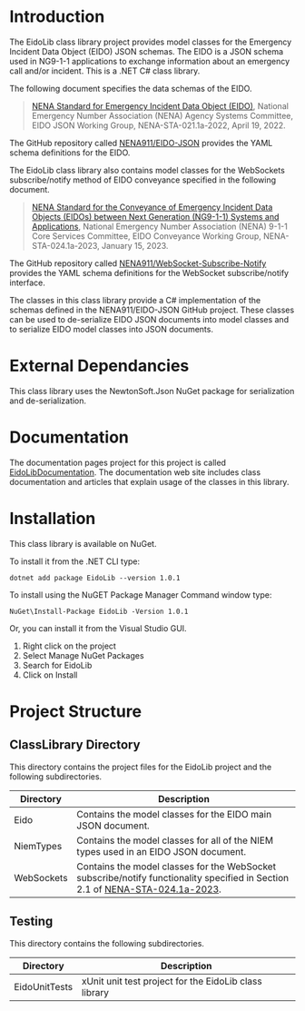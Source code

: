 # Introduction
The EidoLib class library project provides model classes for the Emergency Incident Data Object (EIDO) JSON schemas. The EIDO is a JSON schema used in NG9-1-1 applications to exchange information about an emergency call and/or incident. This is a .NET C# class library.

The following document specifies the data schemas of the EIDO.

> [NENA Standard for Emergency Incident Data Object (EIDO)](https://cdn.ymaws.com/www.nena.org/resource/resmgr/standards/nena-sta-021.1a_eido_json_20.pdf), National Emergency Number Association (NENA) Agency Systems Committee, EIDO JSON Working Group, NENA-STA-021.1a-2022, April 19, 2022.

The GitHub repository called [NENA911/EIDO-JSON](https://github.com/NENA911/EIDO-JSON) provides the YAML schema definitions for the EIDO.

The EidoLib class library also contains model classes for the WebSockets subscribe/notify method of EIDO conveyance specified in the following document.

> [NENA Standard for the Conveyance of Emergency Incident Data Objects (EIDOs) between Next Generation (NG9-1-1) Systems and Applications](https://cdn.ymaws.com/www.nena.org/resource/resmgr/standards/nena-sta-024.1a-2023_eidocon.pdf), National Emergency Number Association (NENA) 9-1-1 Core Services Committee, EIDO Conveyance Working Group, NENA-STA-024.1a-2023, January 15, 2023.

The GitHub repository called [NENA911/WebSocket-Subscribe-Notify](https://github.com/NENA911/WebSocket-Subscribe-Notify) provides the YAML schema definitions for the WebSocket subscribe/notify interface.

The classes in this class library provide a C# implementation of the schemas defined in the NENA911/EIDO-JSON GitHub project. These classes can be used to de-serialize EIDO JSON documents into model classes and to serialize EIDO model classes into JSON documents.

# External Dependancies
This class library uses the NewtonSoft.Json NuGet package for serialization and de-serialization.

# Documentation
The documentation pages project for this project is called [EidoLibDocumentation](https://phrsite.github.io/EidoLibDocumentation/). The documentation web site includes class documentation and articles that explain usage of the classes in this library.

# Installation
This class library is available on NuGet.

To install it from the .NET CLI type:

```
dotnet add package EidoLib --version 1.0.1
```

To install using the NuGET Package Manager Command window type:

```
NuGet\Install-Package EidoLib -Version 1.0.1
```

Or, you can install it from the Visual Studio GUI.

1. Right click on the project
2. Select Manage NuGet Packages
3. Search for EidoLib
4. Click on Install

# Project Structure

## ClassLibrary Directory
This directory contains the project files for the EidoLib project and the following subdirectories.

| Directory | Description |
|--------|--------|
| Eido | Contains the model classes for the EIDO main JSON document. |
| NiemTypes | Contains the model classes for all of the NIEM types used in an EIDO JSON document.  |
| WebSockets | Contains the model classes for the WebSocket subscribe/notify functionality specified in Section 2.1 of [NENA-STA-024.1a-2023](https://cdn.ymaws.com/www.nena.org/resource/resmgr/standards/nena-sta-024.1a-2023_eidocon.pdf). |

## Testing
This directory contains the following subdirectories.

| Directory | Description |
|--------|--------|
| EidoUnitTests | xUnit unit test project for the EidoLib class library  |


